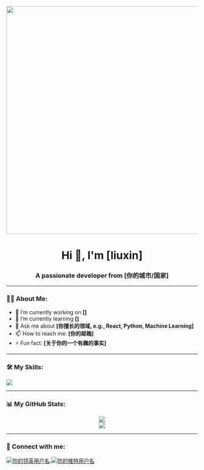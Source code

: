 <!-- 开头可以放一个有趣的 Header 图片或者 GIF -->
<p align="center">
  <img src="https://path.to/your/header-image.gif" width="600" />
</p>

<h1 align="center">Hi 👋, I'm [liuxin]</h1>
<h3 align="center">A passionate developer from [你的城市/国家]</h3>

---

### 👨‍💻 About Me:

- 🔭 I’m currently working on **[]**
- 🌱 I’m currently learning **[]**
- 💬 Ask me about **[你擅长的领域, e.g., React, Python, Machine Learning]**
- 📫 How to reach me: **[你的邮箱]**
- ⚡ Fun fact: **[关于你的一个有趣的事实]**

---

### 🛠️ My Skills:

<p align="left">
  <a href="https://skillicons.dev">
    <img src="https://skillicons.dev/icons?i=js,ts,react,vue,nodejs,express,mongodb,mysql,docker,git" />
  </a>
</p>

---

### 📊 My GitHub Stats:

<p align="center">
  <a href="https://github.com/anuraghazra/github-readme-stats">
    <img align="center" src="https://github-readme-stats.vercel.app/api?username=你的-github-用户名&show_icons=true&theme=tokyonight&rank_icon=github" />
  </a>
  <br/>
  <a href="https://github.com/anuraghazra/github-readme-stats">
    <img align="center" src="https://github-readme-stats.vercel.app/api/top-langs/?username=你的-github-用户名&layout=compact&theme=tokyonight" />
  </a>
</p>

---

### 🔗 Connect with me:

<p align="left">
  <a href="https://www.linkedin.com/in/你的领英用户名/" target="blank">
    <img align="center" src="https://img.shields.io/badge/LinkedIn-0077B5?style=for-the-badge&logo=linkedin&logoColor=white" alt="你的领英用户名" />
  </a>
  <a href="https://twitter.com/你的推特用户名" target="blank">
    <img align="center" src="https://img.shields.io/twitter/follow/你的推特用户名?logo=twitter&style=for-the-badge" alt="你的推特用户名" />
  </a>
</p>
